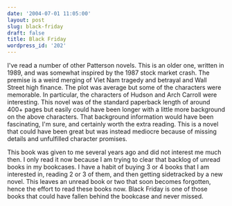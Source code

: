 ```yaml
---
date: '2004-07-01 11:05:00'
layout: post
slug: black-friday
draft: false
title: Black Friday
wordpress_id: '202'
---
```


I've read a number of other Patterson novels. This is an older one, written in 1989, and was somewhat inspired by the 1987 stock market crash. The premise is a weird merging of Viet Nam tragedy and betrayal and Wall Street high finance. The plot was average but some of the characters were memorable. In particular, the characters of Hudson and Arch Carroll were interesting. This novel was of the standard paperback length of around 400+ pages but easily could have been longer with a little more background on the above characters. That background information would have been fascinating, I'm sure, and certainly worth the extra reading. This is a novel that could have been great but was instead mediocre because of missing details and unfulfilled character promises.  

  

This book was given to me several years ago and did not interest me much then. I only read it now because I am trying to clear that backlog of unread books in my bookcases. I have a habit of buying 3 or 4 books that I am interested in, reading 2 or 3 of them, and then getting sidetracked by a new novel. This leaves an unread book or two that soon becomes forgotten, hence the effort to read these books now. Black Friday is one of those books that could have fallen behind the bookcase and never missed.

